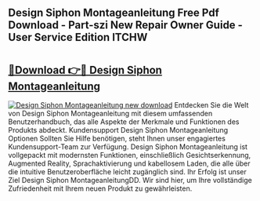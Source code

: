 ## Design Siphon Montageanleitung Free Pdf Download - Part-szi New Repair Owner Guide - User Service Edition lTCHW

# <h2><a href="http://df7w56.blite.top/?on=Design+Siphon+Montageanleitung">🔗Download 👉🔴 Design Siphon Montageanleitung</a></h2>

[![Design Siphon Montageanleitung new download](https://i.imgur.com/lujVjoI.png)](http://df7w56.blite.top/?on=Design+Siphon+Montageanleitung)
Entdecken Sie die Welt von Design Siphon Montageanleitung mit diesem umfassenden Benutzerhandbuch, das alle Aspekte der Merkmale und Funktionen des Produkts abdeckt. Kundensupport Design Siphon Montageanleitung Optionen Sollten Sie Hilfe benötigen, steht Ihnen unser engagiertes Kundensupport-Team zur Verfügung. Design Siphon Montageanleitung ist vollgepackt mit modernsten Funktionen, einschließlich Gesichtserkennung, Augmented Reality, Sprachaktivierung und kabellosem Laden, die alle über die intuitive Benutzeroberfläche leicht zugänglich sind. Ihr Erfolg ist unser Ziel Design Siphon MontageanleitungDD. Wir sind hier, um Ihre vollständige Zufriedenheit mit Ihrem neuen Produkt zu gewährleisten.
